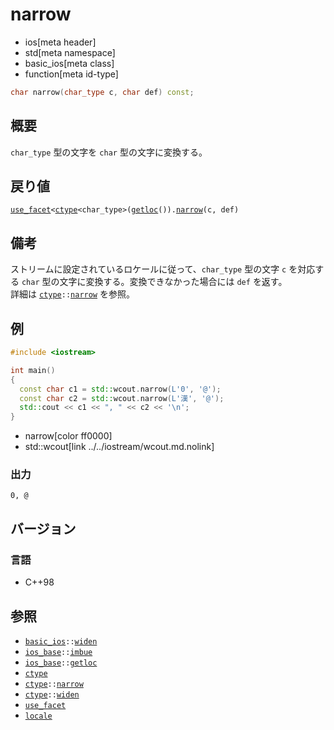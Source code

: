 # narrow
* ios[meta header]
* std[meta namespace]
* basic_ios[meta class]
* function[meta id-type]

```cpp
char narrow(char_type c, char def) const;
```

## 概要
`char_type` 型の文字を `char` 型の文字に変換する。


## 戻り値
[`use_facet`](../../locale/use_facet.md.nolink)`<`[`ctype`](../../locale/ctype.md)`<char_type>(`[`getloc`](../ios_base/getloc.md)`()).`[`narrow`](../../locale/ctype/narrow.md.nolink)`(c, def)`


## 備考
ストリームに設定されているロケールに従って、`char_type` 型の文字 `c` を対応する `char` 型の文字に変換する。変換できなかった場合には `def` を返す。  
詳細は [`ctype`](../../locale/ctype.md)`::`[`narrow`](../../locale/ctype/narrow.md.nolink) を参照。


## 例
```cpp
#include <iostream>

int main()
{
  const char c1 = std::wcout.narrow(L'0', '@');
  const char c2 = std::wcout.narrow(L'漢', '@');
  std::cout << c1 << ", " << c2 << '\n';
}
```
* narrow[color ff0000]
* std::wcout[link ../../iostream/wcout.md.nolink]

### 出力
```
0, @
```

## バージョン
### 言語
- C++98

## 参照
- [`basic_ios`](../basic_ios.md)`::`[`widen`](widen.md)
- [`ios_base`](../ios_base.md)`::`[`imbue`](../ios_base/imbue.md)
- [`ios_base`](../ios_base.md)`::`[`getloc`](../ios_base/getloc.md)
- [`ctype`](../../locale/ctype.md)
- [`ctype`](../../locale/ctype.md)`::`[`narrow`](../../locale/ctype/narrow.md.nolink)
- [`ctype`](../../locale/ctype.md)`::`[`widen`](../../locale/ctype/widen.md.nolink)
- [`use_facet`](../../locale/use_facet.md.nolink)
- [`locale`](../../locale/locale.md)
